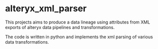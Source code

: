 # alteryx_xml_parser

This projects aims to produce a data lineage using attributes from XML exports of alteryx data pipelines and transformations. 

The code is written in python and implements the xml parsing of various data transformations.
